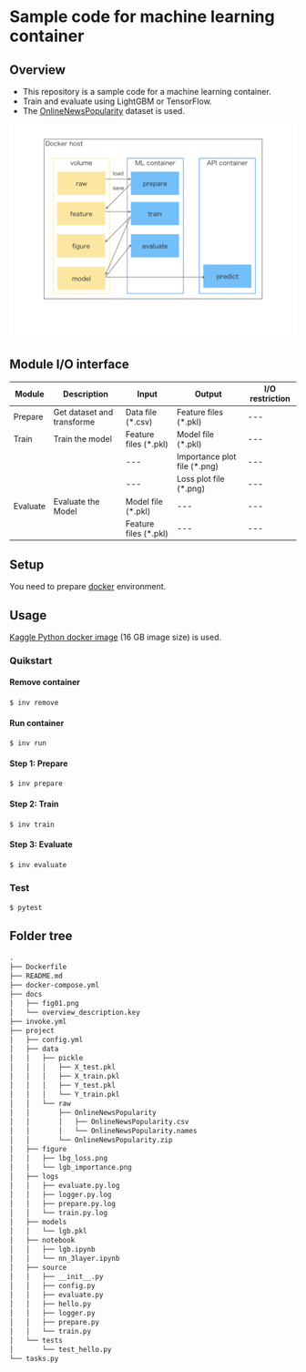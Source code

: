 # Sample code for machine learning container
## Overview
- This repository is a sample code for a machine learning container.
- Train and evaluate using LightGBM or TensorFlow.
- The [OnlineNewsPopularity](https://archive.ics.uci.edu/ml/datasets/Online+News+Popularity) dataset is used.
<div align="center">
<img src="docs/fig01.png" width=650pt>
</div>

## Module I/O interface
| Module   	| Description					| Input 	            | Output           	            | I/O restriction |
|----------	|----------------------------	|-------------------	|----------------------------	|- |
| Prepare  	| Get dataset and transforme 	| Data file (*.csv) 	| Feature files (*.pkl)         | ---  |
| Train    	| Train the model 				| Feature files (*.pkl) | Model file (*.pkl)   	        | --- |
| 			| 					        	| ---			    	| Importance plot file (*.png)  | --- |
|			|								| ---				    | Loss plot file (*.png)		| --- |
| Evaluate  | Evaluate the Model 			| Model file (*.pkl) 	| ---       					| --- |
|          	|								| Feature files (*.pkl) | ---							| --- |

## Setup
You need to prepare [docker](https://www.docker.com/) environment.

## Usage
[Kaggle Python docker image](https://console.cloud.google.com/gcr/images/kaggle-images/GLOBAL/python?gcrImageListsize=30) (16 GB image size) is used.

### Quikstart
#### Remove container
```
$ inv remove
```

#### Run container
```
$ inv run
```

#### Step 1: Prepare
```
$ inv prepare
```

#### Step 2: Train
```
$ inv train
```

#### Step 3: Evaluate
```
$ inv evaluate
```

### Test
```
$ pytest
```

## Folder tree
```
.
├── Dockerfile
├── README.md
├── docker-compose.yml
├── docs
│   ├── fig01.png
│   └── overview_description.key
├── invoke.yml
├── project
│   ├── config.yml
│   ├── data
│   │   ├── pickle
│   │   │   ├── X_test.pkl
│   │   │   ├── X_train.pkl
│   │   │   ├── Y_test.pkl
│   │   │   └── Y_train.pkl
│   │   └── raw
│   │       ├── OnlineNewsPopularity
│   │       │   ├── OnlineNewsPopularity.csv
│   │       │   └── OnlineNewsPopularity.names
│   │       └── OnlineNewsPopularity.zip
│   ├── figure
│   │   ├── lbg_loss.png
│   │   └── lgb_importance.png
│   ├── logs
│   │   ├── evaluate.py.log
│   │   ├── logger.py.log
│   │   ├── prepare.py.log
│   │   └── train.py.log
│   ├── models
│   │   └── lgb.pkl
│   ├── notebook
│   │   ├── lgb.ipynb
│   │   └── nn_3layer.ipynb
│   ├── source
│   │   ├── __init__.py
│   │   ├── config.py
│   │   ├── evaluate.py
│   │   ├── hello.py
│   │   ├── logger.py
│   │   ├── prepare.py
│   │   └── train.py
│   └── tests
│       └── test_hello.py
└── tasks.py
```